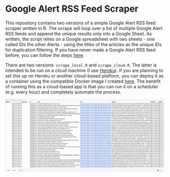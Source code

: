 # Google Alert RSS Feed Scraper

This repository contains two versions of a simple Google Alert RSS feed scraper written in R. The scrape will loop over a list of multiple Google Alert RSS feeds and append the unique results only into a Google Sheet. As written, the script relies on a Google spreadsheet with two sheets - one called IDs the other Alerts - using the titles of the articles as the unique IDs for duplication filtering. If you have never made a Google Alert RSS feed before, you can follow the steps [here](https://www.howtogeek.com/444549/how-to-create-an-rss-feed-from-a-google-alert/).

There are two versions: ```scrape_local.R``` and ```scrape_cloud.R```. The latter is intended to be run on a cloud machine (I use [Heroku](https://www.heroku.com/)). If you are planning to set this up on Heroku or another cloud-based platform, you can deploy it as a container using the compatible Docker image I created [here](https://github.com/alexlusco/docker-r-scrape-tools). The benefit of running this as a cloud-based app is that you can run it on a scheduler (e.g. every hour) and completely automate the process.

![](https://github.com/alexlusco/rss-feed-scraper/blob/main/results_image.png)
